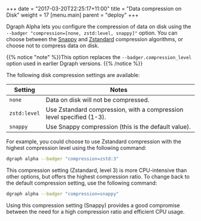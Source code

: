 +++
date = "2017-03-20T22:25:17+11:00"
title = "Data compression on Disk"
weight = 17
[menu.main]
    parent = "deploy"
+++

Dgraph Alpha lets you configure the compression of data on disk using the
`--badger "compression=[none, zstd:level, snappy]"` option. You can choose between the
[Snappy](https://github.com/golang/snappy) and
[Zstandard](https://github.com/facebook/zstd) compression algorithms, or choose
not to compress data on disk.

{{% notice "note" %}}This option replaces the  `--badger.compression_level`
option used in earlier Dgraph versions. {{% /notice %}}

The following disk compression settings are available:

| Setting    | Notes                                                                |
|------------|----------------------------------------------------------------------|
|`none`      | Data on disk will not be compressed.                                 |
|`zstd:level`| Use Zstandard compression, with a compression level specified (1-3). |
|`snappy`    | Use Snappy compression (this is the default value).                  |

For example, you could choose to use Zstandard compression with the highest
compression level using the following command:

```sh
dgraph alpha --badger "compression=zstd:3"
```

This compression setting (Zstandard, level 3) is more CPU-intensive than other
options, but offers the highest compression ratio. To change back to the default
compression setting, use the following command:


```sh
dgraph alpha --badger "compression=snappy"
```

Using this compression setting (Snappy) provides a good compromise between the
need for a high compression ratio and efficient CPU usage.

